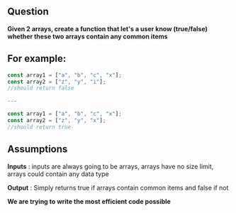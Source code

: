## Question

**Given 2 arrays, create a function that let's a user know (true/false) whether these two arrays contain any common items**

## For example:

```javascript
const array1 = ["a", "b", "c", "x"];
const array2 = ["z", "y", "i"];
//should return false

---

const array1 = ["a", "b", "c", "x"];
const array2 = ["z", "y", "x"];
//should return true
```

## Assumptions

**Inputs**
: inputs are always going to be arrays, arrays have no size limit, arrays could contain any data type

**Output**
: Simply returns true if arrays contain common items and false if not

**We are trying to write the most efficient code possible**
